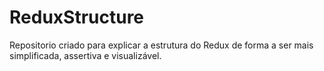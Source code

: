 # ReduxStructure
Repositorio criado para explicar a estrutura do Redux
de forma a ser mais simplificada, assertiva e visualizável.
